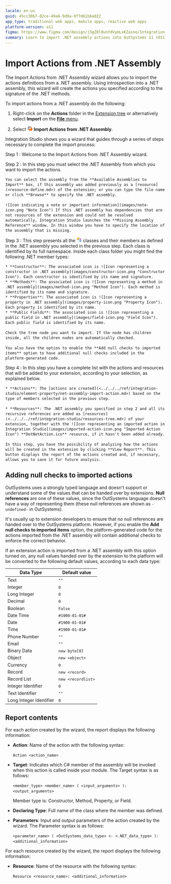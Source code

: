 ```yaml
---
locale: en-us
guid: 45cc30b7-02ce-49a6-9d9a-9f7d61b6a022
app_type: traditional web apps, mobile apps, reactive web apps
platform-version: o11
figma: https://www.figma.com/design/jSgZ0l0unYdVymLxKZasno/Integration-with-external-systems?node-id=3756-246&t=IqoLFGa1lr8bJxvT-1
summary: Learn to import .NET assembly actions into OutSystems 11 (O11) using a step-by-step wizard.
---
```

# Import Actions from .NET Assembly

The Import Actions from .NET Assembly wizard allows you to import the actions definitions from a .NET assembly. Using introspection into a .NET assembly, this wizard will create the actions you specified according to the signature of the .NET methods.

To import actions from a .NET assembly do the following:

1. Right-click on the **Actions** folder in the [Extension tree](<../../../ref/integration-studio/multi-tree-navigator.md>) or alternatively select **Import** on the [**File** menu](<../../../ref/integration-studio/menu/file/intro.md>).

1. Select ![Icon representing the Import Actions from .NET Assembly wizard](images/net-wizard-icon.png "Import Actions from .NET Assembly Wizard Icon") **Import Actions from .NET Assembly**.

Integration Studio shows you a wizard that guides through a series of steps necessary to complete the import process:

Step 1
:   Welcome to the Import Actions from .NET Assembly wizard.

Step 2
:   In this step you must select the .NET Assembly from which you want to import the actions.

    You can select the assembly from the **Available Assemblies to Import** box, if this assembly was added previously as a [resource](<resource-define.md>) of the extension; or you can type the file name or click **Browse** to specify the .NET assembly.

    ![Icon indicating a note or important information](images/note-icon.png "Note Icon") If this .NET assembly has dependencies that are not resources of the extension and could not be resolved automatically, Integration Studio launches the **Missing Assembly Reference** window. In this window you have to specify the location of the assembly that is missing.

Step 3
:   This step presents all the ![Icon representing a class in .NET assembly](images/class-icon.png "Class Icon") classes and their members as defined in the .NET assembly you selected in the previous step. Each class is identified by its full namespace. Inside each class folder you might find the following .NET member types:

    * **Constructor**: The associated icon is ![Icon representing a constructor in .NET assembly](images/constructor-icon.png "Constructor Icon"). Each constructor is identified by its name and signature.
    * **Methods**: The associated icon is ![Icon representing a method in .NET assembly](images/method-icon.png "Method Icon"). Each method is identified by its name and signature.
    * **Properties**: The associated icon is ![Icon representing a property in .NET assembly](images/property-icon.png "Property Icon"). Each property is identified by its name.
    * **Public Fields**: The associated icon is ![Icon representing a public field in .NET assembly](images/field-icon.png "Field Icon"). Each public field is identified by its name.

    Check the tree node you want to import. If the node has children inside, all the children nodes are automatically checked.

    You also have the option to enable the **Add null checks to imported items** option to have additional null checks included in the platform-generated code.

Step 4
:   In this step you have a complete list with the actions and resources that will be added to your extension, according to your selection, as explained below.

    * **Actions**: The [actions are created](<../../../ref/integration-studio/element-property/net-assembly-import-action.md>) based on the type of members selected in the previous step.

    * **Resources**: The .NET assembly you specified in step 2 and all its recursive references are added as [resources](<../../../ref/integration-studio/resources-tree.md>) of your extension, together with the ![Icon representing an imported action in Integration Studio](images/imported-action-icon.png "Imported Action Icon") **DotNetAction.ico** resource, if it hasn't been added already.

    In this step, you have the possibility of analyzing how the actions will be created in the extension by clicking **View Report**. This button displays the report of the actions created and, if necessary, allows you to save it for future analysis.

## Adding null checks to imported actions

OutSystems uses a strongly typed language and doesn't support or understand some of the values that can be handed over by extensions. **Null references** are one of these values, since the OutSystems language doesn't have a way of representing them (these null references are shown as `-undefined-` in OutSystems).

It's usually up to extension developers to ensure that no null references are handed over to the OutSystems platform. However, if you enable the **Add null checks to imported items** option, the platform-generated code for the actions imported from the .NET assembly will contain additional checks to enforce the correct behavior.

If an extension action is imported from a .NET assembly with this option turned on, any null values handed over by the extension to the platform will be converted to the following default values, according to each data type:

Data Type    | Default value
-------------|--------------
Text         | `""`
Integer      | `0`
Long Integer | `0`
Decimal      | `0`
Boolean      | `False`
Date Time    | `#1900-01-01#`
Date         | `#1900-01-01#`
Time         | `#1900-01-01#`
Phone Number | `""`
Email        | `""`
Binary Data  | `new byte[0]`
Object       | `new <object>`
Currency     | `0`
Record       | `new <record>`
Record List  | `new <recordlist>`
Integer Identifier | `0`
Text Identifier    | `""`
Long Integer Identifier | `0`

## Report contents

For each action created by the wizard, the report displays the following information:

* **Action**: Name of the action with the following syntax:

    `Action <action_name>`

* **Target**: Indicates which C# member of the assembly will be invoked when this action is called inside your module. The Target syntax is as follows:

    `<member_type> <member_name> ( <input_arguments> ): <output_arguments>`

    Member type is: Constructor, Method, Property, or Field.

* **Declaring Type**: Full name of the class where the member was defined.

* **Parameters**: Input and output parameters of the action created by the wizard. The Parameter syntax is as follows:

    `<parameter_name> ( <OutSystems_data_type> <- <.NET_data_type> ): <additional_information>`

For each resource created by the wizard, the report displays the following information:

* **Resource**: Name of the resource with the following syntax:

    `Resource <resource_name>: <additional_information>`

